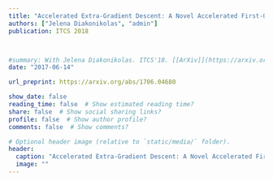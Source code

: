 ```yaml
---
title: "Accelerated Extra-Gradient Descent: A Novel Accelerated First-Order Method"
authors: ["Jelena Diakonikolas", "admin"]
publication: ITCS 2018



#summary: With Jelena Diakonikolas. ITCS'18. [[ArXiv]](https://arxiv.org/abs/1706.04680)
date: "2017-06-14"

url_preprint: https://arxiv.org/abs/1706.04680

show_date: false
reading_time: false  # Show estimated reading time?
share: false  # Show social sharing links?
profile: false  # Show author profile?
comments: false  # Show comments?

# Optional header image (relative to `static/media/` folder).
header:
  caption: "Accelerated Extra-Gradient Descent: A Novel Accelerated First-Order Method"
  image: ""
---
```


